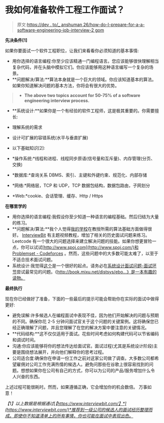 # 我如何准备软件工程工作面试？

> 原文:[https://dev . to/_ anshuman 26/how-do-I-prepare-for-a-a-software-engineering-job-interview-2 gom](https://dev.to/_anshuman26/how-do-i-prepare-for-a-software-engineering-job-interview-2gom)

**先决条件[1]**

如果你要面试一个软件工程职位，让我们来看看你必须知道的基本事情:

*   用你选择的语言编程:你至少应该精通一门编程语言。您应该能够很快理解相当复杂代码，并在头脑中模拟它们。你应该能够用这种语言编写一个复杂的场景。
*   **问题解决/算法:**算法本身就是一个巨大的领域。你应该知道基本的算法。如果你知道解决问题的基本方法，你将会有很大的优势。

> *   **The above two topics account for 50-75% of a software engineering interview process.**

*   **系统设计:**如果你是一个有经验的软件工程师，这是极其重要的。你需要擅长:

*   理解系统的需求
*   设计可扩展的容错系统(水平与垂直扩展)

*   以下基础知识[2]:

*   *操作系统:*线程和进程、线程同步原语(信号量和互斥量)、内存管理(分页、交换)
*   *数据库:*查询关系 DBMS、索引、主键和外键约束、规范化、内部存储
*   *网络:*网络层，TCP 和 UDP，TCP 数据包结构，数据包路由，子网划分
*   *Web:*cookie、会话管理、缓存、Http / Https

**在哪里学的**

*   用你选择的语言编程:我假设你至少知道一种语言的编程基础。然后归结为大量的练习。
*   **问题解决/算法:**我个人觉得[我的学校](https://www.youtube.com/user/mycodeschool)在教授所需的算法基础方面做得很好。 [InterviewBit](https://www.interviewbit.com/) 有主题视频教程，增加了相关的历史面试问题来练习。Leetcode 有一个很大的问题选择来建立解决问题的技能。如果你想更冒险一点，你可以试试[http://www.spoj.com](http://www.spoj.com/)和 [Problemset - Codeforces](http://codeforces.com/problemset) 。然而，这些问题中的大多数可能太难了，以至于不适合技术面试问题。
*   系统设计:我觉得[这个](https://www.interviewbit.com/courses/system-design/)是一个很好的起点。请务必在[系统设计面试问题-面试环节](https://www.interviewbit.com/courses/system-design/topics/interview-questions/#problems)尝试最常见的问题。《http://book.mixu.net/distsys/ebo...》是一本有趣的读物。

**最终执行**

现在你已经做好了准备，下面的一些最后的提示可能会帮助你在实际的面试中做得更好:

*   避免误解:许多候选人在编程面试中表现不佳，因为他们开始解决的问题与预期的不同。确保你花 2-5 分钟问面试官关于这个问题的关键案例。这将确保您已经正确理解了问题，并且您理解了在您的解决方案中要注意的关键情况。
*   **代码结构:**这不仅仅适用于面试。花些时间考虑如何构建代码可以节省编码和调试时间。
*   沟通:你应该能够将你的想法传达给面试官。面试过程(尤其是系统设计阶段)主要是围绕想法展开，并向他们解释你的思考过程。
*   公司适合度:确保你在申请一份工作之前对这家公司做了调查。大多数公司都希望雇佣对公司工作充满热情的候选人。避免问那些在谷歌上很容易找到的问题。想想如果你在公司有自己的方式，你可以为公司的产品/服务增加什么令人兴奋的东西。

上述过程可能很耗时。然而，如果遵循正确，它会增加你的机会数倍。
万事如意！

*【1】以上数据是根据通过*[*【https://www.interviewbit.com/】*](https://www.interviewbit.com/)*推荐到一级公司的候选人的面试经历整理而成。即使你不知道清单上的所有事情，你也可能在面试中表现出色。*
